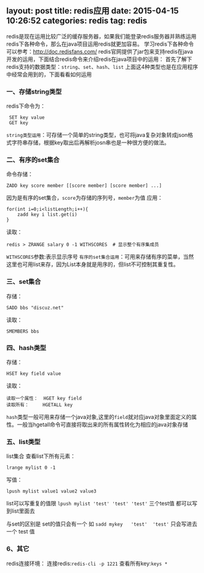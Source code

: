 layout: post
title: redis应用
date: 2015-04-15 10:26:52
categories: redis
tag: redis
---
redis是现在运用比较广泛的缓存服务器，如果我们能登录redis服务器并熟练运用redis下各种命令，那么在java项目运用redis就更加容易。
学习redis下各种命令可以参考：http://doc.redisfans.com/
redis官网提供了jar包来支持redis在java开发的运用，下面结合redis命令来介绍redis在java项目中的运用：
首先了解下redis支持的数据类型：`string`、`set`、`hash`、`list`
上面这4种类型也是在应用程序中经常会用到的，下面看看如何运用
### 一、存储string类型
 redis下命令为：
```
 SET key value
 GET key
```
<!-- more -->
`string类型运用`：可存储一个简单的string类型，也可将java复杂对象转成json格式字符串存储，根据key取出后再解析josn串也是一种很方便的做法。
### 二、有序的set集合
命令存储：
```
ZADD key score member [[score member] [score member] ...]
```

 因为是有序的set集合，`score`为存储的序列号，`member`为值
 应用：
 ```
 for(int i=0;i<listLength;i++){
     zadd key i list.get(i)
 }
 ```
 读取：
 ```
 redis > ZRANGE salary 0 -1 WITHSCORES  # 显示整个有序集成员
 ```
`WITHSCORES`参数:表示显示序号
`有序的set集合运用`：可用来存储有序的菜单，当然这里也可用list来存，因为List本身就是用序的，但list不可控制其重复性。
### 三、set集合
存储：
```
SADD bbs "discuz.net"
```
  读取：
```
SMEMBERS bbs
```
### 四、hash类型
存储：
```
HSET key field value
```
读取：
```
读取一个属性：  HGET key field
读取所有：     HGETALL key
```
`hash`类型一般可用来存储一个java对象,这里的`field`就对应java对象里面定义的属性。一般当hgetall命令可直接将取出来的所有属性转化为相应的java对象存储
###  五、list类型
list集合
查看list下所有元素：
```
lrange mylist 0 -1
```
写值：
```
lpush mylist value1 value2 value3
```
list可以写重复的值限 `lpush mylist 'test' 'test' 'test'`
三个test值 都可以写到list里面去

与set的区别是
set的值只会有一个 如  `sadd mykey   'test'  'test'`
只会写进去一个 test 值
### 6、其它
redis连接环境：
连接redis:`redis-cli -p 1221`
查看所有key:`keys *`

